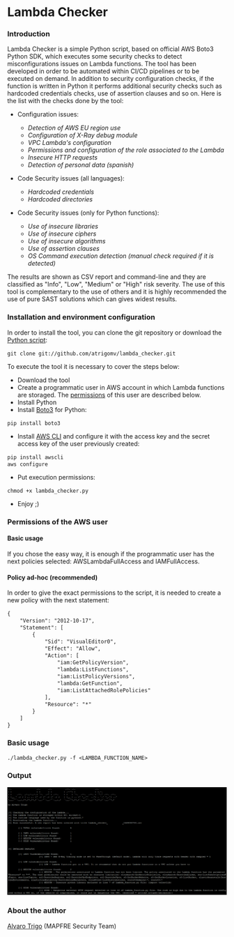 # Lambda Checker

### Introduction
Lambda Checker is a simple Python script, based on official AWS Boto3 Python SDK, which executes some security checks to detect misconfigurations issues on Lambda functions. The tool has been developed in order to be automated within CI/CD pipelines or to be executed on demand. In addition to security configuration checks, if the function is written in Python it performs additional security checks such as hardcoded credentials checks, use of assertion clauses and so on. Here is the list with the checks done by the tool:

* Configuration issues:
  * _Detection of AWS EU region use_
  * _Configuration of X-Ray debug module_
  * _VPC Lambda's configuration_
  * _Permissions and configuration of the role associated to the Lambda_
  * _Insecure HTTP requests_
  * _Detection of personal data (spanish)_

* Code Security issues (all languages):
  * _Hardcoded credentials_
  * _Hardcoded directories_
  
* Code Security issues (only for Python functions):
  * _Use of insecure libraries_
  * _Use of insecure ciphers_
  * _Use of insecure algorithms_
  * _Use of assertion clauses_
  * _OS Command execution detection (manual check required if it is detected)_

The results are shown as CSV report and command-line and they are classified as "Info", "Low", "Medium" or "High" risk severity. The use of this tool is complementary to the use of others and it is highly recommended the use of pure SAST solutions which can gives widest results.

### Installation and environment configuration
In order to install the tool, you can clone the git repository or download the [Python script](https://github.com/atrigomv/lambda_checker/blob/master/lambda_checker.py):
```
git clone git://github.com/atrigomv/lambda_checker.git
```
To execute the tool it is necessary to cover the steps below:
* Download the tool
* Create a programmatic user in AWS account in which Lambda functions are storaged. The [permissions](https://github.com/atrigomv/lambda_checker/blob/master/README.md#permissions-of-the-aws-user) of this user are described below.
* Install Python
* Install [Boto3](https://boto3.amazonaws.com/v1/documentation/api/latest/guide/quickstart.html) for Python:
```
pip install boto3
```
* Install [AWS CLI](https://aws.amazon.com/cli/?nc1=h_ls) and configure it with the access key and the secret access key of the user previously created:
```
pip install awscli
aws configure
```
* Put execution permissions:
```
chmod +x lambda_checker.py
```
* Enjoy ;)

### Permissions of the AWS user
#### Basic usage
If you chose the easy way, it is enough if the programmatic user has the next policies selected: AWSLambdaFullAccess and IAMFullAccess.
#### Policy ad-hoc (recommended)
In order to give the exact permissions to the script, it is needed to create a new policy with the next statement:
```
{
    "Version": "2012-10-17",
    "Statement": [
        {
            "Sid": "VisualEditor0",
            "Effect": "Allow",
            "Action": [
                "iam:GetPolicyVersion",
                "lambda:ListFunctions",
                "iam:ListPolicyVersions",
                "lambda:GetFunction",
                "iam:ListAttachedRolePolicies"
            ],
            "Resource": "*"
        }
    ]
}
```

### Basic usage
```
./lambda_checker.py -f <LAMBDA_FUNCTION_NAME>
```

### Output
![Image01](/image01.PNG)

### About the author
[Alvaro Trigo](https://atrigomv.github.io/) (MAPFRE Security Team)
